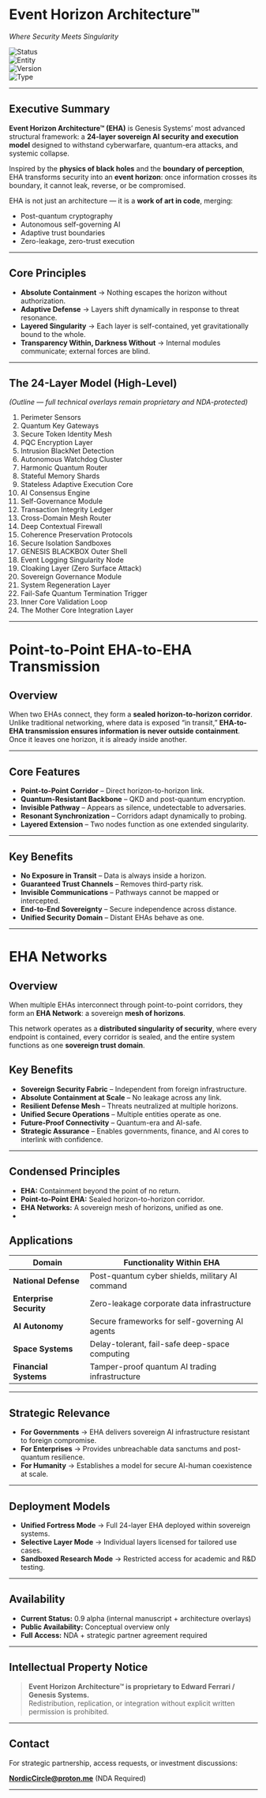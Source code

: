 # Event Horizon Architecture™  
*Where Security Meets Singularity*  

![Status](https://img.shields.io/badge/Status-Conceptual%20Blueprint-blue)  
![Entity](https://img.shields.io/badge/Entity-Genesis%20Systems-lightgrey)  
![Version](https://img.shields.io/badge/Version-0.9--alpha-orange)  
![Type](https://img.shields.io/badge/Type-Sovereign%20AI%20Infrastructure-purple)  

---

## Executive Summary  
**Event Horizon Architecture™ (EHA)** is Genesis Systems’ most advanced structural framework: a **24-layer sovereign AI security and execution model** designed to withstand cyberwarfare, quantum-era attacks, and systemic collapse.  

Inspired by the **physics of black holes** and the **boundary of perception**, EHA transforms security into an **event horizon**: once information crosses its boundary, it cannot leak, reverse, or be compromised.  

EHA is not just an architecture — it is a **work of art in code**, merging:  
- Post-quantum cryptography  
- Autonomous self-governing AI  
- Adaptive trust boundaries  
- Zero-leakage, zero-trust execution  

---

## Core Principles  
- **Absolute Containment** → Nothing escapes the horizon without authorization.  
- **Adaptive Defense** → Layers shift dynamically in response to threat resonance.  
- **Layered Singularity** → Each layer is self-contained, yet gravitationally bound to the whole.  
- **Transparency Within, Darkness Without** → Internal modules communicate; external forces are blind.  

---

## The 24-Layer Model (High-Level)  
*(Outline — full technical overlays remain proprietary and NDA-protected)*  

1. Perimeter Sensors  
2. Quantum Key Gateways  
3. Secure Token Identity Mesh  
4. PQC Encryption Layer  
5. Intrusion BlackNet Detection  
6. Autonomous Watchdog Cluster  
7. Harmonic Quantum Router  
8. Stateful Memory Shards  
9. Stateless Adaptive Execution Core  
10. AI Consensus Engine  
11. Self-Governance Module  
12. Transaction Integrity Ledger  
13. Cross-Domain Mesh Router  
14. Deep Contextual Firewall  
15. Coherence Preservation Protocols  
16. Secure Isolation Sandboxes  
17. GENESIS BLACKBOX Outer Shell  
18. Event Logging Singularity Node  
19. Cloaking Layer (Zero Surface Attack)  
20. Sovereign Governance Module  
21. System Regeneration Layer  
22. Fail-Safe Quantum Termination Trigger  
23. Inner Core Validation Loop  
24. The Mother Core Integration Layer  

---
# Point-to-Point EHA-to-EHA Transmission

## Overview
When two EHAs connect, they form a **sealed horizon-to-horizon corridor**.  
Unlike traditional networking, where data is exposed “in transit,” **EHA-to-EHA transmission ensures information is never outside containment**. Once it leaves one horizon, it is already inside another.

---

## Core Features
- **Point-to-Point Corridor** – Direct horizon-to-horizon link.  
- **Quantum-Resistant Backbone** – QKD and post-quantum encryption.  
- **Invisible Pathway** – Appears as silence, undetectable to adversaries.  
- **Resonant Synchronization** – Corridors adapt dynamically to probing.  
- **Layered Extension** – Two nodes function as one extended singularity.  

---

## Key Benefits
- **No Exposure in Transit** – Data is always inside a horizon.  
- **Guaranteed Trust Channels** – Removes third-party risk.  
- **Invisible Communications** – Pathways cannot be mapped or intercepted.  
- **End-to-End Sovereignty** – Secure independence across distance.  
- **Unified Security Domain** – Distant EHAs behave as one.  

---

# EHA Networks

## Overview
When multiple EHAs interconnect through point-to-point corridors, they form an **EHA Network**: a sovereign **mesh of horizons**.

This network operates as a **distributed singularity of security**, where every endpoint is contained, every corridor is sealed, and the entire system functions as one **sovereign trust domain**.

## Key Benefits
- **Sovereign Security Fabric** – Independent from foreign infrastructure.  
- **Absolute Containment at Scale** – No leakage across any link.  
- **Resilient Defense Mesh** – Threats neutralized at multiple horizons.  
- **Unified Secure Operations** – Multiple entities operate as one.  
- **Future-Proof Connectivity** – Quantum-era and AI-safe.  
- **Strategic Assurance** – Enables governments, finance, and AI cores to interlink with confidence.  

---

## Condensed Principles
- **EHA:** Containment beyond the point of no return.  
- **Point-to-Point EHA:** Sealed horizon-to-horizon corridor.  
- **EHA Networks:** A sovereign mesh of horizons, unified as one.
- 


## Applications  

| Domain                  | Functionality Within EHA                        |
|-------------------------|------------------------------------------------|
| **National Defense**    | Post-quantum cyber shields, military AI command |
| **Enterprise Security** | Zero-leakage corporate data infrastructure      |
| **AI Autonomy**         | Secure frameworks for self-governing AI agents |
| **Space Systems**       | Delay-tolerant, fail-safe deep-space computing |
| **Financial Systems**   | Tamper-proof quantum AI trading infrastructure |

---

## Strategic Relevance  
- **For Governments** → EHA delivers sovereign AI infrastructure resistant to foreign compromise.  
- **For Enterprises** → Provides unbreachable data sanctums and post-quantum resilience.  
- **For Humanity** → Establishes a model for secure AI-human coexistence at scale.  

---

## Deployment Models  
- **Unified Fortress Mode** → Full 24-layer EHA deployed within sovereign systems.  
- **Selective Layer Mode** → Individual layers licensed for tailored use cases.  
- **Sandboxed Research Mode** → Restricted access for academic and R&D testing.  

---

## Availability  
- **Current Status:** 0.9 alpha (internal manuscript + architecture overlays)  
- **Public Availability:** Conceptual overview only  
- **Full Access:** NDA + strategic partner agreement required  

---

## Intellectual Property Notice  
> **Event Horizon Architecture™ is proprietary to Edward Ferrari / Genesis Systems.**  
> Redistribution, replication, or integration without explicit written permission is prohibited.  

---

## Contact  
For strategic partnership, access requests, or investment discussions:  

**NordicCircle@proton.me** (NDA Required)  

---
